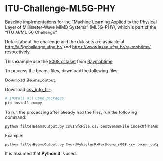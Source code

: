 # ITU-Challenge-ML5G-PHY
Baseline implementations for the  “Machine Learning Applied to the Physical Layer of Millimeter-Wave MIMO Systems” (ML5G-PHY), which is part of the “ITU AI/ML 5G Challenge"

Details about the challenge and the datasets are avaiable at http://ai5gchallenge.ufpa.br/ and https://www.lasse.ufpa.br/raymobtime/, respectively.

This example use the [S008 dataset](https://nextcloud.lasseufpa.org/s/FQgjXx7r52c7Ww9) from [Raymobtime](https://www.lasse.ufpa.br/raymobtime/)

To process the beams files, download the following files:

Download [Beams_output](https://nextcloud.lasseufpa.org/s/tPb4WmmJgS6gJaR).

Download [csv_info_file](https://nextcloud.lasseufpa.org/s/bZi69AXBjJ8ExgA).

```bash
# Install all used packages
pip install numpy
``` 

To run the processing after already had the files, run the following command:

```bash
python filterBeamsOutput.py csvInfoFile.csv bestBeamsFile indexOfTheAnalyzedUser
```

Example:
```bash
python filterBeamsOutput.py CoordVehiclesRxPerScene_s008.csv beams_output_data_s008.npz 3
```

It is assumed that **Python 3** is used.
